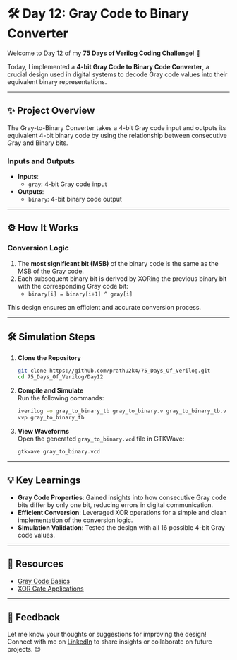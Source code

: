 # 🛠️ Day 12: Gray Code to Binary Converter  

Welcome to Day 12 of my **75 Days of Verilog Coding Challenge**! 🎉  

Today, I implemented a **4-bit Gray Code to Binary Code Converter**, a crucial design used in digital systems to decode Gray code values into their equivalent binary representations.  

---

## ✨ Project Overview  

The Gray-to-Binary Converter takes a 4-bit Gray code input and outputs its equivalent 4-bit binary code by using the relationship between consecutive Gray and Binary bits.  

### **Inputs and Outputs**  
- **Inputs**:  
  - `gray`: 4-bit Gray code input  
- **Outputs**:  
  - `binary`: 4-bit binary code output  

---

## ⚙️ How It Works  

### **Conversion Logic**  
1. The **most significant bit (MSB)** of the binary code is the same as the MSB of the Gray code.  
2. Each subsequent binary bit is derived by XORing the previous binary bit with the corresponding Gray code bit:  
   - `binary[i] = binary[i+1] ^ gray[i]`  

This design ensures an efficient and accurate conversion process.  

---

## 🛠️ Simulation Steps  

1. **Clone the Repository**  
   ```bash
   git clone https://github.com/prathu2k4/75_Days_Of_Verilog.git
   cd 75_Days_Of_Verilog/Day12
   ```  

2. **Compile and Simulate**  
   Run the following commands:  
   ```bash
   iverilog -o gray_to_binary_tb gray_to_binary.v gray_to_binary_tb.v
   vvp gray_to_binary_tb
   ```  

3. **View Waveforms**  
   Open the generated `gray_to_binary.vcd` file in GTKWave:  
   ```bash
   gtkwave gray_to_binary.vcd
   ```  

---

## 💡 Key Learnings  

- **Gray Code Properties**: Gained insights into how consecutive Gray code bits differ by only one bit, reducing errors in digital communication.  
- **Efficient Conversion**: Leveraged XOR operations for a simple and clean implementation of the conversion logic.  
- **Simulation Validation**: Tested the design with all 16 possible 4-bit Gray code values.  

---

## 🔗 Resources  

- [Gray Code Basics](https://en.wikipedia.org/wiki/Gray_code)  
- [XOR Gate Applications](https://en.wikipedia.org/wiki/XOR_gate)  

---

## 🤝 Feedback  

Let me know your thoughts or suggestions for improving the design! Connect with me on [LinkedIn](https://www.linkedin.com/in/pratham-jainvs) to share insights or collaborate on future projects. 😊  
